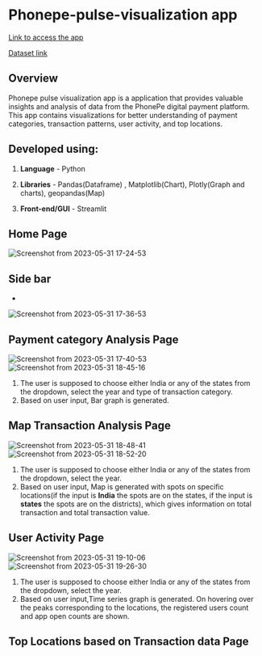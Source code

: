# Phonepe-pulse-visualization app #

[Link to access the app](https://meetarthi-phonepe-pulse-visualization-phonepe-25s9rd.streamlit.app/)

[Dataset link](https://github.com/PhonePe/pulse#readme)

**Overview**
------------
Phonepe pulse visualization app is a application that provides valuable insights and analysis of data from the PhonePe digital payment platform. This app contains visualizations for better understanding of payment categories, transaction patterns, user activity, and top locations.

**Developed using:**
------------
1. **Language** - Python 

2. **Libraries** - Pandas(Dataframe) , Matplotlib(Chart), Plotly(Graph and charts), geopandas(Map)

3. **Front-end/GUI** - Streamlit


**Home Page**
------------
![Screenshot from 2023-05-31 17-24-53](https://github.com/meetarthi/Phonepe-pulse-visualization/assets/112666126/2417ebc4-292b-4ac4-8ed3-53aaad0b2014)


**Side bar**
------------
-
![Screenshot from 2023-05-31 17-36-53](https://github.com/meetarthi/Phonepe-pulse-visualization/assets/112666126/3ec15aef-b24a-4d78-96ec-a94286ffbb4d)



**Payment category Analysis Page**
------------
![Screenshot from 2023-05-31 17-40-53](https://github.com/meetarthi/Phonepe-pulse-visualization/assets/112666126/9e8baba8-fd26-4495-ac66-25c8ce44af9a)
![Screenshot from 2023-05-31 18-45-16](https://github.com/meetarthi/Phonepe-pulse-visualization/assets/112666126/300d5f41-3cec-474d-b680-b4303aad3fb8)


1. The user is supposed to choose either India or any of the states from the dropdown, select the year and type of transaction category.
2. Based on user input, Bar graph is generated.


**Map Transaction Analysis Page**
------------
![Screenshot from 2023-05-31 18-48-41](https://github.com/meetarthi/Phonepe-pulse-visualization/assets/112666126/126043c5-4ce6-497a-bbb6-d721290b1344)
![Screenshot from 2023-05-31 18-52-20](https://github.com/meetarthi/Phonepe-pulse-visualization/assets/112666126/46e23d79-44fb-43d6-9bdd-9c20b6d07c1a)


1. The user is supposed to choose either India or any of the states from the dropdown, select the year.
2. Based on user input, Map is generated with spots on specific locations(if the input is **India** the spots are on the states, if the input is **states** the spots are on the districts), which gives information on total transaction and total transaction value.



**User Activity Page**
------------
![Screenshot from 2023-05-31 19-10-06](https://github.com/meetarthi/Phonepe-pulse-visualization/assets/112666126/88c04a0c-f616-44d2-9683-2ee05a977142)
![Screenshot from 2023-05-31 19-26-30](https://github.com/meetarthi/Phonepe-pulse-visualization/assets/112666126/2664afc0-3272-4892-bd5e-137266d8eec2)



1. The user is supposed to choose either India or any of the states from the dropdown, select the year.
2. Based on user input,Time series graph is generated. On hovering over the peaks corresponding to the locations, the registered users count and app open counts are shown.


**Top Locations based on Transaction data Page**
------------
